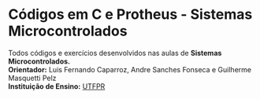 # Códigos em C e Protheus - Sistemas Microcontrolados 
 Todos códigos e exercícios desenvolvidos nas aulas de **Sistemas Microcontrolados.**<br />
**Orientador:** Luis Fernando Caparroz, Andre Sanches Fonseca e Guilherme Masquetti Pelz<br/>
**Instituição de Ensino:** [UTFPR](https://portal.utfpr.edu.br/home)
